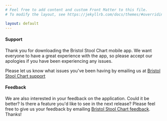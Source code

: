 ```yaml
---
# Feel free to add content and custom Front Matter to this file.
# To modify the layout, see https://jekyllrb.com/docs/themes/#overriding-theme-defaults

layout: default
---
```


#### Support

Thank you for downloading the Bristol Stool Chart mobile app. We want everyone to have a great experience with the app, so please accept our apologies if you have been experiencing any issues.

Please let us know what issues you've been having by emailing us at <a href="mailto:david@web-garden.co.uk">Bristol Stool Chart support</a>

#### Feedback

We are also interested in your feedback on the application. Could it be better? Is there a feature you'd like to see in the next release? Please feel free to give us your feedback by emailing <a href="mailto:david@web-garden.co.uk">Bristol Stool Chart feedback</a>. Thanks!